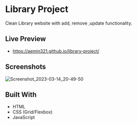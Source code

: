 <h1>Library Project</h1>

<p>Clean Library website with add, remove ,update functionality. </p>

## Live Preview

- https://aemin321.github.io/library-project/

## Screenshots

 ![Screenshot_2023-03-14_20-49-50](https://user-images.githubusercontent.com/121065444/226205137-bc06952b-874d-4b0a-bd85-fbfc8c91d236.png)


## Built With

- HTML
- CSS (Grid/Flexbox)
- JavaScript
